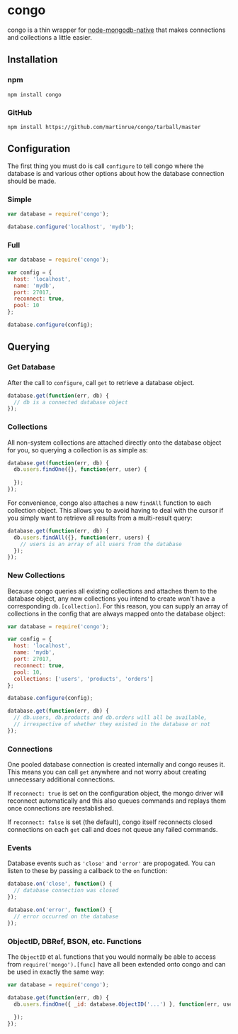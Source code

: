 # congo

congo is a thin wrapper for [node-mongodb-native](https://github.com/mongodb/node-mongodb-native) that makes connections and collections a little easier.

## Installation

### npm
```
npm install congo
```

### GitHub
```
npm install https://github.com/martinrue/congo/tarball/master
```

## Configuration

The first thing you must do is call `configure` to tell congo where the database is and various other options about how the database connection should be made.

### Simple

```javascript
var database = require('congo');

database.configure('localhost', 'mydb');
```

### Full

```javascript
var database = require('congo');

var config = {
  host: 'localhost',
  name: 'mydb',
  port: 27017,
  reconnect: true,
  pool: 10
};

database.configure(config);
```

## Querying

### Get Database

After the call to `configure`, call `get` to retrieve a database object.

```javascript
database.get(function(err, db) {
  // db is a connected database object
});
```

### Collections

All non-system collections are attached directly onto the database object for you, so querying a collection is as simple as:

```javascript
database.get(function(err, db) {
  db.users.findOne({}, function(err, user) {
    
  });
});
```

For convenience, congo also attaches a new `findAll` function to each collection object. This allows you to avoid having to deal with the cursor if you simply want to retrieve all results from a multi-result query:

```javascript
database.get(function(err, db) {
  db.users.findAll({}, function(err, users) {
    // users is an array of all users from the database
  });
});
```

### New Collections

Because congo queries all existing collections and attaches them to the database object, any new collections you intend to create won't have a corresponding `db.[collection]`. For this reason, you can supply an array of collections in the config that are always mapped onto the database object:

```javascript
var database = require('congo');

var config = {
  host: 'localhost',
  name: 'mydb',
  port: 27017,
  reconnect: true,
  pool: 10,
  collections: ['users', 'products', 'orders']
};

database.configure(config);

database.get(function(err, db) {
  // db.users, db.products and db.orders will all be available, 
  // irrespective of whether they existed in the database or not
});
```

### Connections

One pooled database connection is created internally and congo reuses it. This means you can call `get` anywhere and not worry about creating unnecessary additional connections.

If `reconnect: true` is set on the configuration object, the mongo driver will reconnect automatically and this also queues commands and replays them once connections are reestablished. 

If `reconnect: false` is set (the default), congo itself reconnects closed connections on each `get` call and does not queue any failed commands.

### Events

Database events such as `'close'` and `'error'` are propogated. You can listen to these by passing a callback to the `on` function:

```javascript
database.on('close', function() {
  // database connection was closed
});

database.on('error', function() {
  // error occurred on the database
});
```

### ObjectID, DBRef, BSON, etc. Functions

The `ObjectID` et al. functions that you would normally be able to access from `require('mongo').[func]` have all been extended onto congo and can be used in exactly the same way:

```javascript
var database = require('congo');

database.get(function(err, db) {
  db.users.findOne({ _id: database.ObjectID('...') }, function(err, user) {

  });
});
```
